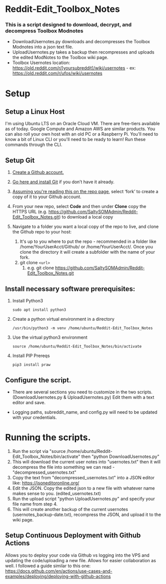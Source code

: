 # Reddit-Edit_Toolbox_Notes
 
### This is a script designed to download, decrypt, and decompress Toolbox Modnotes
- DownloadUsernotes.py downloads and decompresses the Toolbox Modnotes into a json text file.
- UploadUsernotes.py takes a backup then recompresses and uploads the edited ModNotes to the Toolbox wiki page.
- Toolbox Usernotes location: https://old.reddit.com/r/[yoursubreddit]/wiki/usernotes - ex: https://old.reddit.com/r/ufos/wiki/usernotes

# Setup

## Setup a Linux Host
I'm using Ubuntu LTS on an Oracle Cloud VM. There are free-tiers available as of today. Google Compute and Amazon AWS are similar products. You can also roll your own host with an old PC or a Raspberry Pi. You'll need to know a bit of Linux CLI or you'll need to be ready to learn! Run these commands through the CLI.

## Setup Git
1. [Create a Github account.](https://github.com/join)

2. [Go here and install Git](https://git-scm.com/book/en/v2/Getting-Started-Installing-Git) if you don’t have it already.

3. [Assuming you're reading this on the repo page](https://github.com/SaltySOMAdmin/Reddit-Edit_Toolbox_Notes), select ‘fork’ to create a copy of it to your Github account. 

4. From your new repo, select **Code** and then under **Clone** copy the HTTPS URL (e.g. https://github.com/SaltySOMAdmin/Reddit-Edit_Toolbox_Notes.git) to download a local copy

5. Navigate to a folder you want a local copy of the repo to live, and clone the Github repo to your host:
   1. It's up to you where to put the repo - recommended in a folder like /home/YourUserAcct/Github/ or /home/YourUserAcct/. Once you clone the directory it will create a subfolder with the name of your fork.
   2. git clone `<url>`
      1. e.g. git clone https://github.com/SaltySOMAdmin/Reddit-Edit_Toolbox_Notes.git

## Install necessary software prerequisites: 

1.  Install Python3

		sudo apt install python3

2.  Create a python virtual environment in a directory

		/usr/bin/python3 -m venv /home/ubuntu/Reddit-Edit_Toolbox_Notes

3.  Use the virtual python3 environment

		source /home/ubuntu/Reddit-Edit_Toolbox_Notes/bin/activate

4.  Install PIP Prereqs

		pip3 install praw
	


## Configure the script.
- There are several sections you need to customize in the two scripts. (DownloadUsernotes.py & UploadUsernotes.py) Edit them with a text editor and save.

- Logging paths, subreddit_name, and config.py will need to be updated with your credentials. 

# Running the scripts.
1.	Run the script via "source /home/ubuntu/Reddit-Edit_Toolbox_Notes/bin/activate" then "python DownloadUsernotes.py"
2.	This will download the current user notes into "usernotes.txt" then it will decompress the file into something we can read - "decompressed_usernotes.txt"
3.	Copy the text from "decompressed_usernotes.txt" into a JSON editor like: https://jsoneditoronline.org/
4.	Edit the JSON. Copy the edited json to a new file with whatever name makes sense to you. (edited_usernotes.txt)
5. 	Run the upload script "python UploadUsernotes.py" and specify your file name from step 4. 
6.  This will create another backup of the current usernotes (usernotes_backup-date.txt), recompress the JSON, and upload it to the wiki page. 

## Setup Continuous Deployment with Github Actions

Allows you to deploy your code via Github vs logging into the VPS and updating the code/uploading a new file. Allows for easier collaboration as well. I followed a guide similar to this one:
https://docs.github.com/en/actions/use-cases-and-examples/deploying/deploying-with-github-actions
